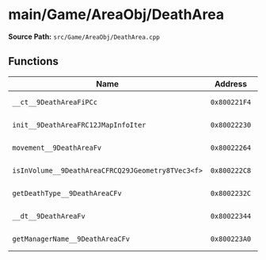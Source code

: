 # main/Game/AreaObj/DeathArea

**Source Path:** `src/Game/AreaObj/DeathArea.cpp`

## Functions

| Name | Address | Match % |
|------|---------|---------|
| `__ct__9DeathAreaFiPCc` | `0x800221F4` | :white_check_mark: (100.0%) |
| `init__9DeathAreaFRC12JMapInfoIter` | `0x80022230` | :white_check_mark: (100.0%) |
| `movement__9DeathAreaFv` | `0x80022264` | :white_check_mark: (100.0%) |
| `isInVolume__9DeathAreaCFRCQ29JGeometry8TVec3<f>` | `0x800222C8` | :white_check_mark: (100.0%) |
| `getDeathType__9DeathAreaCFv` | `0x8002232C` | :white_check_mark: (100.0%) |
| `__dt__9DeathAreaFv` | `0x80022344` | :white_check_mark: (100.0%) |
| `getManagerName__9DeathAreaCFv` | `0x800223A0` | :white_check_mark: (100.0%) |